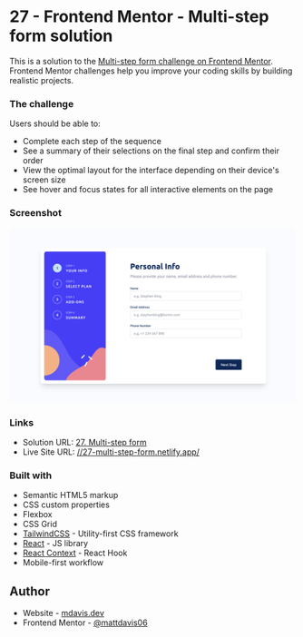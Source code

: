 # 27 - Frontend Mentor - Multi-step form solution

This is a solution to the [Multi-step form challenge on Frontend Mentor](https://www.frontendmentor.io/challenges/multistep-form-YVAnSdqQBJ). Frontend Mentor challenges help you improve your coding skills by building realistic projects.

### The challenge

Users should be able to:

- Complete each step of the sequence
- See a summary of their selections on the final step and confirm their order
- View the optimal layout for the interface depending on their device's screen size
- See hover and focus states for all interactive elements on the page

### Screenshot

![](./screenshot.jpg)

### Links

- Solution URL: [27. Multi-step form](https://github.com/mattdavis06/Frontend-Mentor-Projects/tree/main/27.%20multi-step-form)
- Live Site URL: [//27-multi-step-form.netlify.app/](https://27-multi-step-form.netlify.app/)

### Built with

- Semantic HTML5 markup
- CSS custom properties
- Flexbox
- CSS Grid
- [TailwindCSS](https://tailwindcss.com/) - Utility-first CSS framework
- [React](https://reactjs.org/) - JS library
- [React Context](https://beta.reactjs.org/reference/react/useContext) - React Hook
- Mobile-first workflow

## Author

- Website - [mdavis.dev](https://www.mdavis.dev)
- Frontend Mentor - [@mattdavis06](https://www.frontendmentor.io/profile/mattdavis06)
